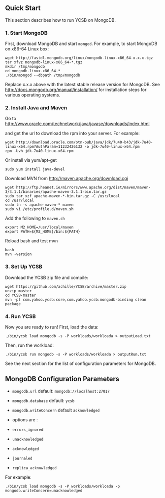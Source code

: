 ## Quick Start

This section describes how to run YCSB on MongoDB.

### 1. Start MongoDB

First, download MongoDB and start `mongod`. For example, to start MongoDB
on x86-64 Linux box:

    wget http://fastdl.mongodb.org/linux/mongodb-linux-x86_64-x.x.x.tgz
    tar xfvz mongodb-linux-x86_64-*.tgz
    mkdir /tmp/mongodb
    cd mongodb-linux-x86_64-*
    ./bin/mongod --dbpath /tmp/mongodb

Replace x.x.x above with the latest stable release version for MongoDB.
See http://docs.mongodb.org/manual/installation/ for installation steps for various operating systems.

### 2. Install Java and Maven

Go to http://www.oracle.com/technetwork/java/javase/downloads/index.html

and get the url to download the rpm into your server. For example:

    wget http://download.oracle.com/otn-pub/java/jdk/7u40-b43/jdk-7u40-linux-x64.rpm?AuthParam=11232426132 -o jdk-7u40-linux-x64.rpm
    rpm -Uvh jdk-7u40-linux-x64.rpm

Or install via yum/apt-get

    sudo yum install java-devel

Download MVN from http://maven.apache.org/download.cgi

    wget http://ftp.heanet.ie/mirrors/www.apache.org/dist/maven/maven-3/3.1.1/binaries/apache-maven-3.1.1-bin.tar.gz
    sudo tar xzf apache-maven-*-bin.tar.gz -C /usr/local
    cd /usr/local
    sudo ln -s apache-maven-* maven
    sudo vi /etc/profile.d/maven.sh

Add the following to `maven.sh`

    export M2_HOME=/usr/local/maven
    export PATH=${M2_HOME}/bin:${PATH}

Reload bash and test mvn

    bash
    mvn -version

### 3. Set Up YCSB

Download the YCSB zip file and compile:

    wget https://github.com/achille/YCSB/archive/master.zip
    unzip master
    cd YCSB-master
    mvn -pl com.yahoo.ycsb:core,com.yahoo.ycsb:mongodb-binding clean package

### 4. Run YCSB

Now you are ready to run! First, load the data:

    ./bin/ycsb load mongodb -s -P workloads/workloada > outputLoad.txt

Then, run the workload:

    ./bin/ycsb run mongodb -s -P workloads/workloada > outputRun.txt

See the next section for the list of configuration parameters for MongoDB.

## MongoDB Configuration Parameters

- `mongodb.url` default: `mongodb://localhost:27017`

- `mongodb.database` default: `ycsb`

- `mongodb.writeConcern` default `acknowledged`

 - options are :
  - `errors_ignored`
  - `unacknowledged`
  - `acknowledged`
  - `journaled`
  - `replica_acknowledged`

For example:

    ./bin/ycsb load mongodb -s -P workloads/workloada -p mongodb.writeConcern=unacknowledged
